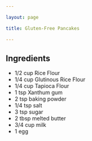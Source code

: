 ```yaml
---

layout: page

title: Gluten-Free Pancakes

---
```


## Ingredients
* 1/2 cup Rice Flour
* 1/4 cup Glutinous Rice Flour
* 1/4 cup Tapioca Flour
* 1 tsp Xanthum gum
* 2 tsp baking powder
* 1/4 tsp salt
* 3 tsp sugar
* 2 tbsp melted butter
* 3/4 cup milk
* 1 egg
